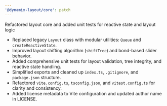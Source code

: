 ```yaml
---
'@dynamix-layout/core': patch
---
```


Refactored layout core and added unit tests for reactive state and layout logic

- Replaced legacy `Layout` class with modular utilities: `Queue` and `createReactiveState`.
- Improved layout shifting algorithm (`shiftTree`) and bond-based slider behavior.
- Added comprehensive unit tests for layout validation, tree integrity, and reactive state handling.
- Simplified exports and cleaned up `index.ts`, `.gitignore`, and `package.json` structure.
- Refactored `vite.config.ts`, `tsconfig.json`, and `vitest.config.ts` for clarity and consistency.
- Added license metadata to Vite configuration and updated author name in LICENSE.
